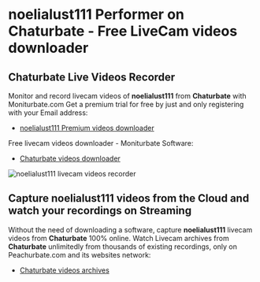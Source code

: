 # noelialust111 Performer on Chaturbate - Free LiveCam videos downloader

## Chaturbate Live Videos Recorder

Monitor and record livecam videos of **noelialust111** from **Chaturbate** with Moniturbate.com
Get a premium trial for free by just and only registering with your Email address:
* [noelialust111 Premium videos downloader](https://moniturbate.com/request-demo-licence-key.html)

Free livecam videos downloader - Moniturbate Software:
* [Chaturbate videos downloader](https://moniturbate.com/moniturbate-download-software.html)

![noelialust111 livecam videos recorder](https://peachurnet.com/templates/moniturbate-software.png)


## Capture noelialust111 videos from the Cloud and watch your recordings on Streaming

Without the need of downloading a software, capture **noelialust111** livecam videos from **Chaturbate** 100% online.
Watch Livecam archives from **Chaturbate** unlimitedly from thousands of existing recordings, only on Peachurbate.com and its websites network:
* [Chaturbate videos archives](https://peachurnet.com/)